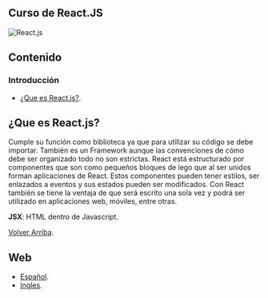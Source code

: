 ## Curso de React.JS

![React.js](https://dwglogo.com/wp-content/uploads/2017/09/1460px-React_logo.png)

## Contenido
### Introducción
- [¿Que es React.js?](#¿Que-es-React.js?).

## ¿Que es React.js?

Cumple su función como biblioteca ya que para utilizar su código se debe importar. También es un Framework aunque las convenciones de cómo debe ser organizado todo no son estrictas. React está estructurado por componentes que son como pequeños bloques de lego que al ser unidos forman aplicaciones de React. Estos componentes pueden tener estilos, ser enlazados a eventos y sus estados pueden ser modificados.
Con React también se tiene la ventaja de que será escrito una sola vez y podrá ser utilizado en aplicaciones web, móviles, entre otras.

**JSX**: HTML dentro de Javascript.

[Volver Arriba](#Contenido).

## Web

- [Español](https://es.reactjs.org/).
- [Ingles](https://reactjs.org/).